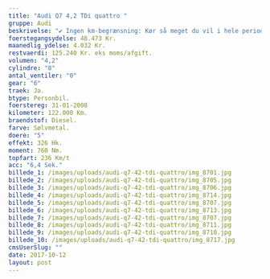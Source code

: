 ```yaml
---
title: "Audi Q7 4,2 TDi quattro "
gruppe: Audi
beskrivelse: "✔ Ingen km-begrænsning: Kør så meget du vil i hele perioden.\n\n✔ Mulighed for garanti på bilen i hele leasingperioden: Ingen uventede. værksteds regninger.\n\n✔ Vi tilbyder forsikring med fuld kasko helt ned til 18 år.\n\n✔ Skal vi hjælpe dig med at finde drømmebilen, tilbyder vi Danmarks bedste og bedste leasingpakker.\n\nKontakt os for mere info eller en prøvetur\n\n"
foerstegangsydelse: 48.473 Kr.
maanedlig_ydelse: 4.032 Kr.
restvaerdi: 125.240 Kr. eks moms/afgift.
volumen: "4,2"
cylindre: "8"
antal_ventiler: "0"
gear: "6"
traek: Ja.
btype: Personbil.
foerstereg: 31-01-2008
kilometer: 122.000 Km.
braendstof: Diesel.
farve: Sølvmetal.
doere: "5"
effekt: 326 Hk.
moment: 760 Nm.
topfart: 236 Km/t
acc: "6,4 Sek."
billede_1: /images/uploads/audi-q7-42-tdi-quattro/img_8701.jpg
billede_2: /images/uploads/audi-q7-42-tdi-quattro/img_8705.jpg
billede_3: /images/uploads/audi-q7-42-tdi-quattro/img_8706.jpg
billede_4: /images/uploads/audi-q7-42-tdi-quattro/img_8714.jpg
billede_5: /images/uploads/audi-q7-42-tdi-quattro/img_8707.jpg
billede_6: /images/uploads/audi-q7-42-tdi-quattro/img_8713.jpg
billede_7: /images/uploads/audi-q7-42-tdi-quattro/img_8707.jpg
billede_8: /images/uploads/audi-q7-42-tdi-quattro/img_8711.jpg
billede_9: /images/uploads/audi-q7-42-tdi-quattro/img_8710.jpg
billede_10: /images/uploads/audi-q7-42-tdi-quattro/img_8717.jpg
cmsUserSlug: ""
date: 2017-10-12 
layout: post
---
```


